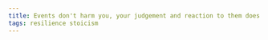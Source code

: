 ```yaml
---
title: Events don't harm you, your judgement and reaction to them does.
tags: resilience stoicism
---
```

